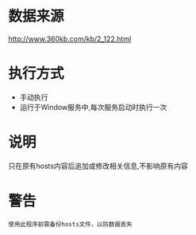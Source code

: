 数据来源
===
http://www.360kb.com/kb/2_122.html

执行方式
===
* 手动执行
* 运行于Window服务中,每次服务启动时执行一次

说明
===
只在原有hosts内容后追加或修改相关信息,不影响原有内容

警告
===
`使用此程序前需备份hosts文件，以防数据丢失`
